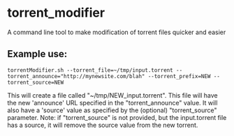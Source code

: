 # torrent_modifier
A command line tool to make modification of torrent files quicker and easier

## Example use:
```torrentModifier.sh --torrent_file=~/tmp/input.torrent --torrent_announce="http://mynewsite.com/blah" --torrent_prefix=NEW --torrent_source=NEW```

This will create a file called "~/tmp/NEW_input.torrent".
This file will have the new 'announce' URL specified in the "torrent_announce" value.
It will also have a 'source' value as specified by the (optional) "torrent_source" parameter.
Note: if "torrent_source" is not provided, but the input.torrent file has a source, it will remove the source value from the new torrent.
